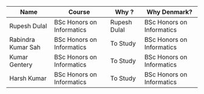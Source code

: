| Name | Course | Why ? | Why Denmark? | 
| ----------- | ----------- | ----------- | ----------- |
| Rupesh Dulal | BSc Honors on Informatics | Rupesh Dulal | BSc Honors on Informatics | 
| Rabindra Kumar Sah | BSc Honors on Informatics | To Study | BSc Honors on Informatics |
| Kumar Gentery | BSc Honors on Informatics | To Study | BSc Honors on Informatics |
| Harsh Kumar | BSc Honors on Informatics | To Study | BSc Honors on Informatics |
